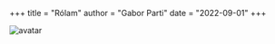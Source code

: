 +++
title = "Rólam"
author = "Gabor Parti"
date = "2022-09-01"
+++

<div class="avatar"><img src="/images/avatar.jpg" alt="avatar"></div>

<!-- Parti Gábor vagyok, nyelvész és filológus. Filológiai és bölcsészettudományi kutatásaim során igyekszem különböző digitális technológiákat alkalmazi. Érdeklődésem középpontjában a nyelvi és kulturális kölcsönhatások állnak, különösen történelmi kereskedelmi útvonalak mentén, az Indiai-óceánon és a Tengeri Selyemút körül.  -->

<!-- Arra fókuszálok, hogyan gyűjtsek, tárolhatok, dolgozhatok fel, elemezhetek és új és izgalmas módon mutathatok be humántudományi adatokat. Lenyűgözött az etimológia, a premodern utazás és az adattudomány. -->

<!-- 
Friss Ph.D. vagyok. végzett és posztdoktori ösztöndíjas a [The Hong Kong Polytechnic University (PolyU)]-n (https://www.polyu.edu.hk/). A [PolyU]-nál (https://www.polyu.edu.hk/cbs/study/research-postgraduate-programme/phd-or-mphil-study) korpusznyelvészetet, számítógépes nyelvészetet tanultam, és tanultam a különféle technikák a természetes nyelvi feldolgozásban, a gépi tanulásban, a mesterséges intelligenciában és az adattudományban. Korábban a budapesti [ELTE] (https://www.btk.elte.hu/) különböző tanszékein kaptam hagyományos filológiai képzést, többek között szemita és arabisztika, koreanisztika, iszlám szakon. tanulmányok és indológia.

> ##### **[Önéletrajz letöltése <i class="fa fa-file-pdf-o" aria-hidden="true"></i>](/files/cv.pdf "Open/download Curriculum Vitae")** (<1 MB)

A Ph.D. A disszertáció *A fűszerek nyelvének feltérképezése: korpusz alapú filológiai tanulmány a fűszertartomány szavairól* címet viseli, és célja a fűszerkereskedelem tárgyainak nyelvi ismertetése. Fűszerekről és fűszernevekről, ezek elterjedéséről a földkerekségen, valamint az anyagok és szavak kapcsolatáról szól. A projektet [Prof. Chu-Ren Huang](https://research.polyu.edu.hk/en/persons/chu-ren-huang), és a [Hong Kong PhD Fellowship Scheme (HKPFS)] finanszírozza (https://cerg1. ugc.edu.hk/hkpfs/index.html) a [Research Grants Council (RGC)] (https://www.ugc.edu.hk/eng/rgc/) Hongkong KKT-tól. A disszertációhoz egy online adatbázis is kapcsolódik, a [Spice & Spice Terminology Database 1.2] (https://partigabor.github.io/spice/). A disszertációt ezt követően oktatói szinten *Distinguished Thesis Award* díjjal jutalmazták, és megjelent a *Sino-Platonic Papers* ([no. 338](https://www.sino-platonic.org/)) kiadásában. [Prof. Victor Mair](https://ealc.sas.upenn.edu/people/victor-h-mair).

> ##### **[PhD-dolgozat letöltése <i class="fa fa-file-pdf-o" aria-hidden="true"></i>](/files/partigabor-phd-thesis-final -20230303.pdf "Dokumentum letöltése.")** (16 MB)

***

## Oktatás

### Fokok

**2019-2023** &ensp; PhD kelet-ázsiai nyelvészetből, a Hong Kong Polytechnic University (PolyU) | Hong Kong

**2014–2017** &ensp; Iszlámtudomány MA, ELTE (ELTE) | Budapest

**2010–2014** &ensp; BA koreaisztika szakon, ELTE (ELTE) | Budapest

**2009–2014** &ensp; Arabisztika BA, ELTE | Budapest

### Ösztöndíjak és nyári iskolák

**2023** &emsp; &emsp; &emsp; Data Science Summer School 2023 (DS3), Hertie School Data Science Lab | Online

**2022** &emsp; &emsp; &emsp; Corpus Linguistics Summer School 2022, Birminghami Egyetem | Online

**2021** &emsp; &emsp; &emsp; Digitális humán tudományok az Oxfordi Nyári Iskolán (DHOx2021), Oxfordi Egyetem | Online

**2017–2018** &ensp; Indonéz nyelvtanfolyam, Yogyakarta Állami Egyetem (UNY) | Yogyakarta

> [Darmasiswa ösztöndíjprogram](https://darmasiswa.kemdikbud.go.id/) az Indonéz Köztársaságból

**2015** &emsp; &emsp; &emsp; Arab nyelvtanfolyam, Institut Bourguiba des Langues Vivantes | Tunisz

> ösztöndíj a Tunéziai Köztársaságtól -->
